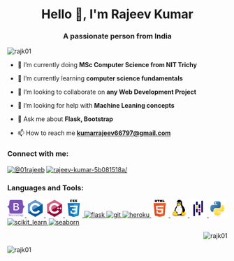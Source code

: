 <!--## Hello, 👋 I'm Rajeev Kumar

- 🔭 I’m currently doing MSc Computer Science from NIT Trichy
- 🌱 I’m currently learning computer science fundamentals
- 👯 I’m looking to collaborate on any Web Development Project
- 🤔 I’m looking for help with Machine Leaning concepts
- 💬 Ask me about Flask, Bootstrap
- 📫 How to reach me: kumarrajeev66797@gmail.com
<!-- 😄 Pronouns: ...
- ⚡ Fun fact: 

[![MasterHead](https://media-exp1.licdn.com/dms/image/C4E16AQF-YdClTtUhMg/profile-displaybackgroundimage-shrink_350_1400/0?e=1609372800&v=beta&t=6E5tCS27PQAir7y2vnMPjAmQe85xrTOIVUQT1A72gC0)
-->

<h1 align="center">Hello 👋, I'm Rajeev Kumar</h1>
<h3 align="center">A passionate person from India</h3>

<p align="left"> <img src="https://komarev.com/ghpvc/?username=rajk01&label=Profile%20views&color=0e75b6&style=flat" alt="rajk01" /> </p>

- 🔭 I’m currently doing **MSc Computer Science from NIT Trichy**

- 🌱 I’m currently learning **computer science fundamentals**

- 👯 I’m looking to collaborate on **any Web Development Project**

- 🤝 I’m looking for help with **Machine Leaning concepts**

- 💬 Ask me about **Flask, Bootstrap**

- 📫 How to reach me **kumarrajeev66797@gmail.com**

<h3 align="left">Connect with me:</h3>
<p align="left">
<a href="https://twitter.com/@01rajeeb" target="blank"><img align="center" src="https://raw.githubusercontent.com/rahuldkjain/github-profile-readme-generator/master/src/images/icons/Social/twitter.svg" alt="@01rajeeb" height="30" width="40" /></a>
<a href="https://linkedin.com/in/rajeev-kumar-5b081518a/" target="blank"><img align="center" src="https://raw.githubusercontent.com/rahuldkjain/github-profile-readme-generator/master/src/images/icons/Social/linked-in-alt.svg" alt="rajeev-kumar-5b081518a/" height="30" width="40" /></a>
</p>

<h3 align="left">Languages and Tools:</h3>
<p align="left"> <a href="https://getbootstrap.com" target="_blank" rel="noreferrer"> <img src="https://raw.githubusercontent.com/devicons/devicon/master/icons/bootstrap/bootstrap-plain-wordmark.svg" alt="bootstrap" width="40" height="40"/> </a> <a href="https://www.cprogramming.com/" target="_blank" rel="noreferrer"> <img src="https://raw.githubusercontent.com/devicons/devicon/master/icons/c/c-original.svg" alt="c" width="40" height="40"/> </a> <a href="https://www.w3schools.com/cpp/" target="_blank" rel="noreferrer"> <img src="https://raw.githubusercontent.com/devicons/devicon/master/icons/cplusplus/cplusplus-original.svg" alt="cplusplus" width="40" height="40"/> </a> <a href="https://www.w3schools.com/css/" target="_blank" rel="noreferrer"> <img src="https://raw.githubusercontent.com/devicons/devicon/master/icons/css3/css3-original-wordmark.svg" alt="css3" width="40" height="40"/> </a> <a href="https://flask.palletsprojects.com/" target="_blank" rel="noreferrer"> <img src="https://www.vectorlogo.zone/logos/pocoo_flask/pocoo_flask-icon.svg" alt="flask" width="40" height="40"/> </a> <a href="https://git-scm.com/" target="_blank" rel="noreferrer"> <img src="https://www.vectorlogo.zone/logos/git-scm/git-scm-icon.svg" alt="git" width="40" height="40"/> </a> <a href="https://heroku.com" target="_blank" rel="noreferrer"> <img src="https://www.vectorlogo.zone/logos/heroku/heroku-icon.svg" alt="heroku" width="40" height="40"/> </a> <a href="https://www.w3.org/html/" target="_blank" rel="noreferrer"> <img src="https://raw.githubusercontent.com/devicons/devicon/master/icons/html5/html5-original-wordmark.svg" alt="html5" width="40" height="40"/> </a> <a href="https://www.linux.org/" target="_blank" rel="noreferrer"> <img src="https://raw.githubusercontent.com/devicons/devicon/master/icons/linux/linux-original.svg" alt="linux" width="40" height="40"/> </a> <a href="https://pandas.pydata.org/" target="_blank" rel="noreferrer"> <img src="https://raw.githubusercontent.com/devicons/devicon/2ae2a900d2f041da66e950e4d48052658d850630/icons/pandas/pandas-original.svg" alt="pandas" width="40" height="40"/> </a> <a href="https://www.python.org" target="_blank" rel="noreferrer"> <img src="https://raw.githubusercontent.com/devicons/devicon/master/icons/python/python-original.svg" alt="python" width="40" height="40"/> </a> <a href="https://scikit-learn.org/" target="_blank" rel="noreferrer"> <img src="https://upload.wikimedia.org/wikipedia/commons/0/05/Scikit_learn_logo_small.svg" alt="scikit_learn" width="40" height="40"/> </a> <a href="https://seaborn.pydata.org/" target="_blank" rel="noreferrer"> <img src="https://seaborn.pydata.org/_images/logo-mark-lightbg.svg" alt="seaborn" width="40" height="40"/> </a> </p>

<!--<p><img align="left" src="https://github-readme-stats.vercel.app/api/top-langs?username=rajk01&show_icons=true&locale=en&layout=compact" alt="rajk01" /></p>
-->

<p>&nbsp;<img align="right" src="https://github-readme-stats.vercel.app/api?username=rajk01&show_icons=true&locale=en" alt="rajk01" /></p>

<p><img align="center" src="https://github-readme-streak-stats.herokuapp.com/?user=rajk01&" alt="rajk01" /></p>
